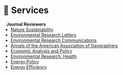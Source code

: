 
# 🙌 Services

<h4 style="margin:0 10px 0;">Journal Reviewers</h4>

<ul style="margin:0 0 20px;">

  <li><a href="https://www.nature.com/natsustain/"><autocolor>Nature Sustainability</autocolor></a></li>

  <li><a href="https://iopscience.iop.org/journal/1748-9326"><autocolor>Environmental Research Letters</autocolor></a></li>
  
 <li><a href="https://iopscience.iop.org/journal/2515-7620"><autocolor>Environmental Research Communications</autocolor></a></li>

  <li><a href="https://www.tandfonline.com/toc/raag20/current"><autocolor>Annals of the American Association of Geographers</autocolor></a></li>
   <li><a href="https://www.sciencedirect.com/journal/economic-analysis-and-policy"><autocolor>Economic Analysis and Policy</autocolor></a></li>
   <li><a href="https://iopscience.iop.org/journal/2752-5309"><autocolor>Environmental Research: Health</autocolor></a></li>
   <li><a href="https://www.sciencedirect.com/journal/energy-policy"><autocolor>Energy Policy</autocolor></a></li>
   <li><a href="https://link.springer.com/journal/12053"><autocolor>Energy Efficiency</autocolor></a></li>
</ul>

